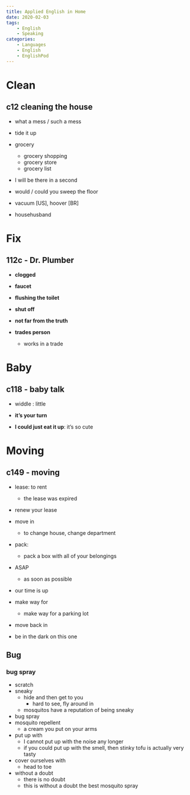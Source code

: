 ```yaml
---
title: Applied English in Home
date: 2020-02-03
tags: 
	- English
	- Speaking
categories: 
	- Languages
	- English
	- EnglishPod
---
```


# Clean

## c12 cleaning the house

+ what a mess / such a mess
+ tide it up
+ grocery
  + grocery shopping
  + grocery store
  + grocery list
+ I will be there in a second
+ would / could you sweep the floor
+ vacuum [US], hoover [BR]

+ househusband

# Fix

## 112c - Dr. Plumber

+ __clogged__
+ __faucet__
+ __flushing the toilet__
+ __shut off__


+ __not far from the truth__
+ __trades person__
  + works in a trade



# Baby

## c118 - baby talk

+ widdle : little

+ __it’s your turn__
+ __I could just eat it up__: it’s so cute



# Moving

## c149 - moving

+ lease: to rent
  + the lease was expired
+ renew your lease
+ move in
  + to change house, change department
+ pack: 
  + pack a box with all of your belongings

+ ASAP
  + as soon as possible
+ our time is up
+ make way for
  + make way for a parking lot

+ move back in 
+ be in the dark on this one



## Bug
### bug spray
+ scratch
+ sneaky
    + hide and then get to you
        + hard to see, fly around in
    + mosquitos have a reputation of being sneaky 
+ bug spray
+ mosquito repellent
    + a cream you put on your arms 
+ put up with
    + I cannot put up with the noise any longer
    + if you could put up with the smell, then stinky tofu is actually very tasty
+ cover ourselves with
    + head to toe
+ without a doubt
    + there is no doubt
    + this is without a doubt the best mosquito spray